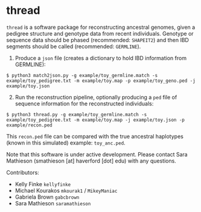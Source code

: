 # thread

`thread` is a software package for reconstructing ancestral genomes, given a
pedigree structure and genotype data from recent individuals. Genotype or
sequence data should be phased (recommended: `SHAPEIT2`) and then IBD segments
should be called (recommended: `GERMLINE`).

1) Produce a `json` file (creates a dictionary to hold IBD information from GERMLINE):

```
$ python3 match2json.py -g example/toy_germline.match -s example/toy_pedigree.txt -m example/toy.map -p example/toy_geno.ped -j example/toy.json
```

2) Run the reconstruction pipeline, optionally producing a `ped` file of sequence information
for the reconstructed individuals:

```
$ python3 thread.py -g example/toy_germline.match -s example/toy_pedigree.txt -m example/toy.map -j example/toy.json -p example/recon.ped
```

This `recon.ped` file can be compared with the true ancestral haplotypes (known in
    this simulated) example: `toy_anc.ped`.

Note that this software is under active development. Please contact Sara
Mathieson (smathieson [at] haverford [dot] edu) with any questions.


Contributors:

* Kelly Finke `kellyfinke`
* Michael Kourakos `mkourak1` / `MikeyManiac` 
* Gabriela Brown `gabcbrown`
* Sara Mathieson `saramathieson`
